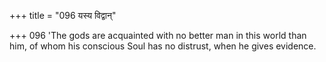 +++
title = "096 यस्य विद्वान्"

+++
096	'The gods are acquainted with no better man in this world than him, of whom his conscious Soul has no distrust, when he gives evidence.